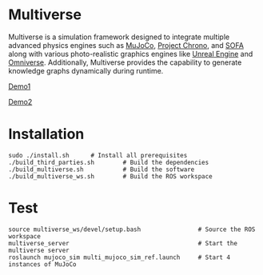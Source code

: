 # Multiverse

Multiverse is a simulation framework designed to integrate multiple advanced physics engines such as [MuJoCo](https://mujoco.readthedocs.io/), [Project Chrono](https://projectchrono.org/), and [SOFA](https://www.sofa-framework.org/) along with various photo-realistic graphics engines like [Unreal Engine](https://www.unrealengine.com/) and [Omniverse](https://developer.nvidia.com/omniverse). Additionally, Multiverse provides the capability to generate knowledge graphs dynamically during runtime.

[Demo1](https://github.com/Universal-Simulation-Framework/multiverse/assets/64316740/19a3281f-ddd7-4430-b5ad-8219f9d17a92)

[Demo2](https://github.com/Multiverse-Framework/Multiverse/assets/64316740/46c3a70a-fc18-474c-a311-b14abf2e644d)




# Installation

```
sudo ./install.sh      # Install all prerequisites
./build_third_parties.sh        # Build the dependencies
./build_multiverse.sh           # Build the software
./build_multiverse_ws.sh        # Build the ROS workspace
```
# Test

```
source multiverse_ws/devel/setup.bash                # Source the ROS workspace
multiverse_server                                    # Start the multiverse server
roslaunch mujoco_sim multi_mujoco_sim_ref.launch     # Start 4 instances of MuJoCo
```
